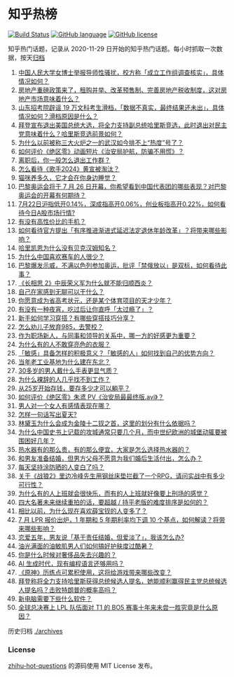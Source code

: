 # 知乎热榜
[![Build Status](https://github.com/ToWeLong/zhihu-hot-questions/workflows/CI/badge.svg)](https://github.com/ToWeLong/zhihu-hot-questions/actions)
[![GitHub language](https://img.shields.io/badge/language-golang-orange.svg)](https://golang.org/)
[![GitHub license](https://img.shields.io/github/license/ToWeLong/zhihu-hot-questions)](https://github.com/ToWeLong/zhihu-hot-questions/blob/main/LICENSE)

知乎热门话题，记录从 2020-11-29 日开始的知乎热门话题。每小时抓取一次数据，按天[归档](./archives)

<!-- BEGIN -->

1. [中国人民大学女博士举报导师性骚扰，校方称「成立工作组调查核实」，具体情况如何？](https://www.zhihu.com/question/662247215)
1. [房地产重磅政策来了，租购并举、改革预售制、完善房地产税收制度，这对房地产市场意味着什么？](https://www.zhihu.com/question/662214977)
1. [山东招考院辟谣 19 万文科考生滑档，「数据不真实，最终结果还未出」，具体情况如何？滑档原因是什么？](https://www.zhihu.com/question/662124280)
1. [拜登宣布退出美国总统大选，将全力支持副总统哈里斯竞选，此时退出对民主党意味着什么？哈里斯竞选前景如何？](https://www.zhihu.com/question/662224581)
1. [为什么以前被称三大火炉之一的武汉如今排不上“热度”号了？](https://www.zhihu.com/question/661922575)
1. [如何评价《绝区零》动画短片《治安局护航，防骗不用慌》？](https://www.zhihu.com/question/662008495)
1. [离职后，你一般怎么退出工作群？](https://www.zhihu.com/question/605694733)
1. [怎么看待《歌手2024》黄宣被淘汰？](https://www.zhihu.com/question/662051000)
1. [猫咪养多久，它才会在你身边睡觉？](https://www.zhihu.com/question/660314073)
1. [巴黎奥运会将于 7 月 26 日开幕，你希望看到中国代表团的哪些表现？对巴黎奥运会的开幕有何期待？](https://www.zhihu.com/question/661831907)
1. [7月22日沪指低开0.14%，深成指高开0.06%，创业板指高开0.22%，如何看待今日A股市场行情?](https://www.zhihu.com/question/662248773)
1. [有没有高性价比的手机？](https://www.zhihu.com/question/661880366)
1. [如何看待官方提出「有序推进渐进式延迟法定退休年龄改革」？将带来哪些影响？](https://www.zhihu.com/question/662217578)
1. [哈里凯恩为什么没有贝克汉姆知名？](https://www.zhihu.com/question/661668809)
1. [为什么中国喜欢赛车的人很少？](https://www.zhihu.com/question/20140154)
1. [巴黎爆发示威，不满以色列参加奥运，批评「禁俄放以」是双标，如何看待此事？](https://www.zhihu.com/question/662209291)
1. [《长相思 2》中辰荣义军为什么就不能归顺西炎？](https://www.zhihu.com/question/661322356)
1. [自己在家感到无聊可以干什么？](https://www.zhihu.com/question/662128148)
1. [你愿意成为省高考状元，还是某个体育项目的天才少年？](https://www.zhihu.com/question/661745898)
1. [有没有一种夜宵，吃过后让你直呼「太过瘾了」？](https://www.zhihu.com/question/661261499)
1. [新手如何学习穿搭？有哪些穿搭技巧分享？](https://www.zhihu.com/question/659676986)
1. [怎么劝儿子放弃985，去警校？](https://www.zhihu.com/question/608804899)
1. [作为职场新人，与同事和领导的关系中，哪一方的好感更为重要？](https://www.zhihu.com/question/660814243)
1. [为什么有的人不敢穿亮色的衣服？](https://www.zhihu.com/question/656287991)
1. [「敏感」具备怎样的积极意义？「敏感的人」如何找到自己的优势方向？](https://www.zhihu.com/question/661650913)
1. [当年老工业基地为什么建在东北？](https://www.zhihu.com/question/28829136)
1. [30多岁的男人戴什么手表更显气质？](https://www.zhihu.com/question/658667397)
1. [为什么裸辞的人几乎找不到工作？](https://www.zhihu.com/question/661113399)
1. [从25岁开始存钱，要存多少才可以躺平？](https://www.zhihu.com/question/662099047)
1. [如何评价《绝区零》朱鸢 PV《治安局最最终版.avi》？](https://www.zhihu.com/question/662181492)
1. [男人对一个女人有感情表现在哪？](https://www.zhihu.com/question/654496064)
1. [怎样一句话写出夏天?](https://www.zhihu.com/question/662180653)
1. [林黛玉为什么会成为金陵十二钗之首，这里的划分有什么依据吗？](https://www.zhihu.com/question/661066143)
1. [为什么中国史书上记载的攻城通常只要几个月，而中世纪欧洲的城堡动辄要被围困好几年？](https://www.zhihu.com/question/661958042)
1. [热水器有的那么贵，有的那么便宜，大家是怎么选择热水器的？](https://www.zhihu.com/question/387991423)
1. [和男友准备结婚，但男方父母不愿意为我们婚后生活付出，怎么办？](https://www.zhihu.com/question/662013947)
1. [每天坚持涂防晒的人变白了吗？](https://www.zhihu.com/question/661057204)
1. [关于《战狼2》里边冷峰先生用钢丝床垫拦截了一个RPG，请问实战中有多少可行性？](https://www.zhihu.com/question/63081162)
1. [为什么有的人上班就会很快乐，而有的人上班就好像要上刑场的感觉？](https://www.zhihu.com/question/661795215)
1. [四大名著未来继续重拍的话，要超越 / 持平老版的难度排序是如何的？](https://www.zhihu.com/question/661903905)
1. [相比以前，为什么现在喜欢薛宝钗的人变多了？](https://www.zhihu.com/question/661063599)
1. [7 月 LPR 报价出炉，1 年期和 5 年期利率均下调 10 个基点，如何解读？将带来哪些影响？](https://www.zhihu.com/question/662247770)
1. [恋爱五年，男友说「基于责任结婚，但爱淡了」，我该怎么办?](https://www.zhihu.com/question/624488679)
1. [油光满面的油敏肌男人们如何搞好护肤度过酷暑？](https://www.zhihu.com/question/659394794)
1. [你是什么时候对奢侈品失去兴趣的？](https://www.zhihu.com/question/364507344)
1. [AI 生成时代，现有编程语言还够用吗？](https://www.zhihu.com/question/661343995)
1. [《原神》历练点可累积使用，这将给游戏带来哪些改变？](https://www.zhihu.com/question/660812614)
1. [拜登称将全力支持哈里斯获得总统候选人提名，她能顺利赢得民主党总统候选人提名吗？击败特朗普的概率高吗？](https://www.zhihu.com/question/662244709)
1. [新电脑需要下些什么软件？](https://www.zhihu.com/question/640888270)
1. [全球总决赛上 LPL 队伍面对 T1 的 BO5 赛事十年来未尝一胜究竟是什么原因？](https://www.zhihu.com/question/629993852)

<!-- END -->

历史归档 [./archives](./archives)


### License
[zhihu-hot-questions](https://github.com/towelong/zhihu-hot-questions) 的源码使用 MIT License 发布。